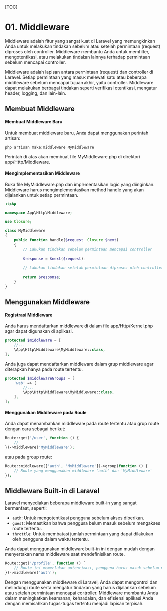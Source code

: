 [TOC]

# <b>01.</b> Middleware

Middleware adalah fitur yang sangat kuat di Laravel yang memungkinkan Anda untuk melakukan tindakan sebelum atau setelah permintaan (request) diproses oleh controller. Middleware membantu Anda untuk memfilter, mengotentikasi, atau melakukan tindakan lainnya terhadap permintaan sebelum mencapai controller. 

Middleware adalah lapisan antara permintaan (request) dan controller di Laravel. Setiap permintaan yang masuk melewati satu atau beberapa middleware sebelum mencapai tujuan akhir, yaitu controller. Middleware dapat melakukan berbagai tindakan seperti verifikasi otentikasi, mengatur header, logging, dan lain-lain.

## Membuat Middleware
#### Membuat Middleware Baru
Untuk membuat middleware baru, Anda dapat menggunakan perintah artisan:
```
php artisan make:middleware MyMiddleware
```

Perintah di atas akan membuat file MyMiddleware.php di direktori app/Http/Middleware.

#### Mengimplementasikan Middleware
Buka file MyMiddleware.php dan implementasikan logic yang diinginkan. Middleware harus mengimplementasikan method handle yang akan dijalankan untuk setiap permintaan.
```php
<?php

namespace App\Http\Middleware;

use Closure;

class MyMiddleware
{
    public function handle($request, Closure $next)
    {
        // Lakukan tindakan sebelum permintaan mencapai controller
        
        $response = $next($request);
        
        // Lakukan tindakan setelah permintaan diproses oleh controller
        
        return $response;
    }
}
```

## Menggunakan Middleware
#### Registrasi Middleware
Anda harus mendaftarkan middleware di dalam file app/Http/Kernel.php agar dapat digunakan di aplikasi.
```php
protected $middleware = [
    //...
    \App\Http\Middleware\MyMiddleware::class,
];
```

Anda juga dapat mendaftarkan middleware dalam grup middleware agar diterapkan hanya pada route tertentu.

```php
protected $middlewareGroups = [
    'web' => [
        //...
        \App\Http\Middleware\MyMiddleware::class,
    ],
];
```

#### Menggunakan Middleware pada Route
Anda dapat menambahkan middleware pada route tertentu atau grup route dengan cara sebagai berikut:

```php
Route::get('/user', function () {
    //
})->middleware('MyMiddleware');
```

atau pada group route:
```php
Route::middleware(['auth', 'MyMiddleware'])->group(function () {
    // Route yang menggunakan middleware 'auth' dan 'MyMiddleware'
});
```

## Middleware Built-in di Laravel
Laravel menyediakan beberapa middleware built-in yang sangat bermanfaat, seperti:

- `auth`: Untuk mengotentikasi pengguna sebelum akses diberikan.
- `guest`: Memastikan bahwa pengguna belum masuk sebelum mengakses route tertentu.
- `throttle`: Untuk membatasi jumlah permintaan yang dapat dilakukan oleh pengguna dalam waktu tertentu.

Anda dapat menggunakan middleware built-in ini dengan mudah dengan menyertakan nama middleware saat mendefinisikan route.

```php
Route::get('/profile', function () {
    // Route ini memerlukan autentikasi, pengguna harus masuk sebelum mengakses halaman profil
})->middleware('auth');
```

Dengan menggunakan middleware di Laravel, Anda dapat mengontrol dan melindungi route serta mengatur tindakan yang harus dijalankan sebelum atau setelah permintaan mencapai controller. Middleware membantu Anda dalam meningkatkan keamanan, kehandalan, dan efisiensi aplikasi Anda dengan memisahkan tugas-tugas tertentu menjadi lapisan terpisah.

